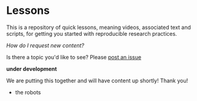 # Lessons

This is a repository of quick lessons, meaning videos, associated text and scripts, for
getting you started with reproducible research practices. 

*How do I request new content?*

Is there a topic you'd like to see? Please [post an issue](https://www.github.com/vsoch/lessons/issues)

**under development**

We are putting this together and will have content up shortly! Thank you!
 - the robots
